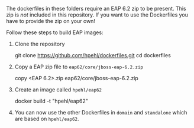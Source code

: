 The dockerfiles in these folders require an EAP 6.2 zip to be present. This zip is _not_ included in this repository. If you want to use the Dockerfiles you have to provide the zip on your own!

Follow these steps to build EAP images:

1. Clone the repository

    git clone https://github.com/hpehl/dockerfiles.git
    cd dockerfiles

2. Copy a EAP zip file to `eap62/core/jboss-eap-6.2.zip`

    copy <EAP 6.2>.zip eap62/core/jboss-eap-6.2.zip

3. Create an image called `hpehl/eap62`

    docker build -t "hpehl/eap62"

4. You can now use the other Dockerfiles in `domain` and `standalone` which are based on `hpehl/eap62`.
